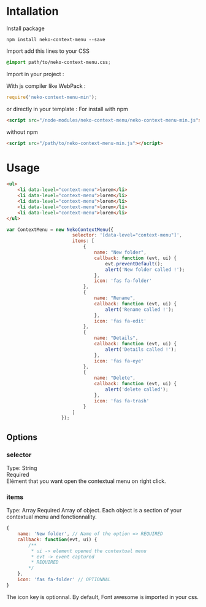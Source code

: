 # Intallation

Install package

```shell
npm install neko-context-menu --save
```

Import add this lines to your CSS

```scss
@import path/to/neko-context-menu.css;
```

Import in your project :

With js compiler like WebPack :
```js
require('neko-context-menu-min');
```
or directly in your template :
For install with npm
```html
<script src="/node-modules/neko-context-menu/neko-context-menu-min.js"></script>
```
without npm
```html
<script src="/path/to/neko-context-menu-min.js"></script>
```

# Usage

```html
<ul>
    <li data-level="context-menu">lorem</li>
    <li data-level="context-menu">lorem</li>
    <li data-level="context-menu">lorem</li>
    <li data-level="context-menu">lorem</li>
    <li data-level="context-menu">lorem</li>
</ul>
```

```javascript
var ContextMenu = new NekoContextMenu({
                        selector: '[data-level="context-menu"]',
                        items: [
                            {
                                name: "New folder",
                                callback: function (evt, ui) {
                                    evt.preventDefault();
                                    alert('New folder called !');
                                },
                                icon: 'fas fa-folder'
                            },
                            {
                                name: "Rename",
                                callback: function (evt, ui) {
                                    alert('Rename called !');
                                },
                                icon: 'fas fa-edit'
                            },
                            {
                                name: "Details",
                                callback: function (evt, ui) {
                                    alert('Details called !');
                                },
                                icon: 'fas fa-eye'
                            },
                            {
                                name: "Delete",
                                callback: function (evt, ui) {
                                    alert('delete called');
                                },
                                icon: 'fas fa-trash'
                            }
                        ]
                    });
```

## Options

### selector 
Type: String  
Required  
Elément that you want open the contextual menu on right click.

### items
Type: Array
Required
Array of object. Each object is a section of your contextual menu and fonctionnality.

```javascript
{
    name: 'New folder', // Name of the option => REQUIRED
    callback: function(evt, ui) {
        /**
         * ui -> element opened the contextual menu
         * evt -> event captured
         * REQUIRED
        */
    },
    icon: 'fas fa-folder' // OPTIONNAL
}
```

The icon key is optionnal. By default, Font awesome is imported in your css.